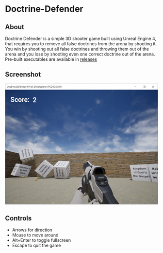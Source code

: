 # Doctrine-Defender

## About
Doctrine Defender is a simple 3D shooter game built using Unreal Engine 4, that requires you to remove all false doctrines from the arena by shooting it. You win by shooting out all false doctrines and throwing them out of the arena and you lose by shooting even one correct doctrine out of the arena. Pre-built executables are available in [releases](https://github.com/fiidau/Doctrine-Defender/releases/latest)

## Screenshot
![Doctrine-Defender-Screenshot](doctrine_defender.jpg)

## Controls
- Arrows for direction
- Mouse to move around
- Alt+Enter to toggle fullscreen
- Escape to quit the game
